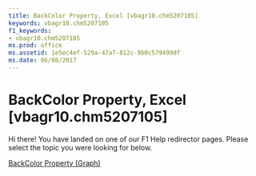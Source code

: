 ```yaml
---
title: BackColor Property, Excel [vbagr10.chm5207105]
keywords: vbagr10.chm5207105
f1_keywords:
- vbagr10.chm5207105
ms.prod: office
ms.assetid: 1e5ec4ef-529a-47a7-812c-9b0c579499df
ms.date: 06/08/2017
---
```



# BackColor Property, Excel [vbagr10.chm5207105]

Hi there! You have landed on one of our F1 Help redirector pages. Please select the topic you were looking for below.

[BackColor Property (Graph)](http://msdn.microsoft.com/library/29f8617f-71a2-fa0b-89c7-8b20ff8cd87d%28Office.15%29.aspx)

